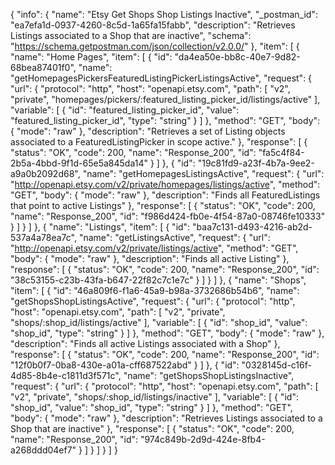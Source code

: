 {
  "info": {
    "name": "Etsy Get Shops Shop Listings Inactive",
    "_postman_id": "ea7efa1d-0937-4260-8c5d-1a65fa15fabb",
    "description": "Retrieves Listings associated to a Shop that are inactive",
    "schema": "https://schema.getpostman.com/json/collection/v2.0.0/"
  },
  "item": [
    {
      "name": "Home Pages",
      "item": [
        {
          "id": "da4ea50e-bb8c-40e7-9d82-68bea87401f0",
          "name": "getHomepagesPickersFeaturedListingPickerListingsActive",
          "request": {
            "url": {
              "protocol": "http",
              "host": "openapi.etsy.com",
              "path": [
                "v2",
                "private",
                "homepages/pickers/:featured_listing_picker_id/listings/active"
              ],
              "variable": [
                {
                  "id": "featured_listing_picker_id",
                  "value": "featured_listing_picker_id",
                  "type": "string"
                }
              ]
            },
            "method": "GET",
            "body": {
              "mode": "raw"
            },
            "description": "Retrieves a set of Listing objects associated to a FeaturedListingPicker in scope active."
          },
          "response": [
            {
              "status": "OK",
              "code": 200,
              "name": "Response_200",
              "id": "fa5c4f84-2b5a-4bbd-9f1d-65e5a845da14"
            }
          ]
        },
        {
          "id": "19c81fd9-a23f-4b7a-9ee2-a9a0b2092d68",
          "name": "getHomepagesListingsActive",
          "request": {
            "url": "http://openapi.etsy.com/v2/private/homepages/listings/active",
            "method": "GET",
            "body": {
              "mode": "raw"
            },
            "description": "Finds all FeaturedListings that point to active Listings"
          },
          "response": [
            {
              "status": "OK",
              "code": 200,
              "name": "Response_200",
              "id": "f986d424-fb0e-4f54-87a0-08746fe10333"
            }
          ]
        }
      ]
    },
    {
      "name": "Listings",
      "item": [
        {
          "id": "baa7c131-d493-4216-ab2d-537a4a78ea7c",
          "name": "getListingsActive",
          "request": {
            "url": "http://openapi.etsy.com/v2/private/listings/active",
            "method": "GET",
            "body": {
              "mode": "raw"
            },
            "description": "Finds all active Listing"
          },
          "response": [
            {
              "status": "OK",
              "code": 200,
              "name": "Response_200",
              "id": "38c53155-c23b-43fa-b647-22f82c7c1e7c"
            }
          ]
        }
      ]
    },
    {
      "name": "Shops",
      "item": [
        {
          "id": "46a809f6-f1a6-45a9-b98a-3732686b54b6",
          "name": "getShopsShopListingsActive",
          "request": {
            "url": {
              "protocol": "http",
              "host": "openapi.etsy.com",
              "path": [
                "v2",
                "private",
                "shops/:shop_id/listings/active"
              ],
              "variable": [
                {
                  "id": "shop_id",
                  "value": "shop_id",
                  "type": "string"
                }
              ]
            },
            "method": "GET",
            "body": {
              "mode": "raw"
            },
            "description": "Finds all active Listings associated with a Shop"
          },
          "response": [
            {
              "status": "OK",
              "code": 200,
              "name": "Response_200",
              "id": "12f0b0f7-0ba8-430e-a01a-cff687522abd"
            }
          ]
        },
        {
          "id": "0328145d-c16f-4d85-8b4e-c1811d3f571c",
          "name": "getShopsShopListingsInactive",
          "request": {
            "url": {
              "protocol": "http",
              "host": "openapi.etsy.com",
              "path": [
                "v2",
                "private",
                "shops/:shop_id/listings/inactive"
              ],
              "variable": [
                {
                  "id": "shop_id",
                  "value": "shop_id",
                  "type": "string"
                }
              ]
            },
            "method": "GET",
            "body": {
              "mode": "raw"
            },
            "description": "Retrieves Listings associated to a Shop that are inactive"
          },
          "response": [
            {
              "status": "OK",
              "code": 200,
              "name": "Response_200",
              "id": "974c849b-2d9d-424e-8fb4-a268ddd04ef7"
            }
          ]
        }
      ]
    }
  ]
}